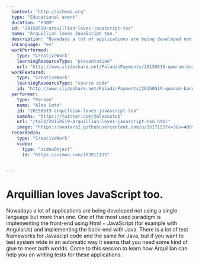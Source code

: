 ```yaml
---
  context: "http://schema.org"
  type: "Educational event"
  duration: "P30M"
  id: "20150519-arquillian-loves-javascript-too"
  name: "Arquillian loves JavaScript too."
  description: "Nowadays a lot of applications are being developed not using a single language but more than one.\nOne of the most used paradigm is implementing the front-end using Html + JavaScript (for example with AngularJs) and implementing the back-end with Java.\nThere is a lot of test frameworks for Javascipt code and the same for Java, but if you want to test system wide in an automatic way it seems that you need some kind of glue to meet both worlds.\nCome to this session to learn how Arquillian can help you on writing tests for these applications."
  inLanguage: "es"
  workPerformed: 
    type: "CreativeWork"
    learningResourceType: "presentation"
    url: "http://www.slideshare.net/PaladinPayments/20150519-qumram-barcelonajs"
  workFeatured: 
    type: "CreativeWork"
    learningResourceType: "source code"
    id: "http://www.slideshare.net/PaladinPayments/20150519-qumram-barcelonajs"
  performer: 
    type: "Person"
    name: "Alex Soto"
    id: "20150519-arquillian-loves-javascript-too"
    sameAs: "https://twitter.com/@alexsotob"
    url: "/talk/20150519-arquillian-loves-javascript-too.html"
    image: "https://avatars2.githubusercontent.com/u/1517153?v=3&s=400"
  recordedIn: 
    type: "CreativeWork"
    video: 
      type: "VideoObject"
      id: "https://vimeo.com/102811135"


---
```

# Arquillian loves JavaScript too.

Nowadays a lot of applications are being developed not using a single language but more than one.
One of the most used paradigm is implementing the front-end using Html + JavaScript (for example with AngularJs) and implementing the back-end with Java.
There is a lot of test frameworks for Javascipt code and the same for Java, but if you want to test system wide in an automatic way it seems that you need some kind of glue to meet both worlds.
Come to this session to learn how Arquillian can help you on writing tests for these applications.